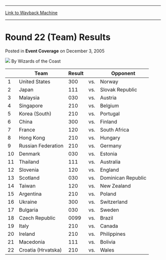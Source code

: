 
---
[Link to Wayback Machine](https://web.archive.org/web/20211208014939/https://magic.wizards.com/en/articles/archive/event-coverage/round-22-team-results-2005-12-03)

[_metadata_:author]:- "Wizards of the Coast"
[_metadata_:description]:- "Team Result Opponent 1 United States 300 vs. Norway 2 Japan 111 vs. Slovak Republic 3 Malaysia 030 vs. Austria 4 Singapore 210 vs. Belgium 5 Korea (South) 210 vs. Portugal 6 China 300 vs. Finland 7 France 120 vs. South Africa 8 Hong Kong 210 vs. Hungary 9 Russian Federation 210 vs. Germany 10 Denmark 030 vs. Estonia 11 Thailand 111 vs. Australia 12 Slovenia 120 vs. England 13"
[_metadata_:generator]:- "Drupal 7 (http://drupal.org)"
[_metadata_:node]:- "589046"
[_metadata_:publish_date]:- "2005-12-03"
[_metadata_:source]:- "div-main-content"
[_metadata_:title]:- "Round 22 (Team) Results"
[_metadata_:wayback_capture_timestamp]:- "2021-12-08 01:49:39"
[_metadata_:wayback_raw_url]:- "https://web.archive.org/web/20211208014939id_/https://magic.wizards.com/en/articles/archive/event-coverage/round-22-team-results-2005-12-03"
[_metadata_:wayback_url]:- "https://magic.wizards.com/en/articles/archive/event-coverage/round-22-team-results-2005-12-03"
---


Round 22 (Team) Results
=======================



 Posted in **Event Coverage**
 on December 3, 2005 






![](https://media.magic.wizards.com/styles/auth_small/public/images/person/wizards_author.jpg)
By Wizards of the Coast













|  | Team | Result |  | Opponent |
| --- | --- | --- | --- | --- |
| 1 | United States | 300 | vs. | Norway |
| 2 | Japan | 111 | vs. | Slovak Republic |
| 3 | Malaysia | 030 | vs. | Austria |
| 4 | Singapore | 210 | vs. | Belgium |
| 5 | Korea (South) | 210 | vs. | Portugal |
| 6 | China | 300 | vs. | Finland |
| 7 | France | 120 | vs. | South Africa |
| 8 | Hong Kong | 210 | vs. | Hungary |
| 9 | Russian Federation | 210 | vs. | Germany |
| 10 | Denmark | 030 | vs. | Estonia |
| 11 | Thailand | 111 | vs. | Australia |
| 12 | Slovenia | 120 | vs. | England |
| 13 | Scotland | 030 | vs. | Dominican Republic |
| 14 | Taiwan | 120 | vs. | New Zealand |
| 15 | Argentina | 210 | vs. | Poland |
| 16 | Ukraine | 300 | vs. | Switzerland |
| 17 | Bulgaria | 030 | vs. | Sweden |
| 18 | Czech Republic | 0099 | vs. | Brazil |
| 19 | Italy | 210 | vs. | Canada |
| 20 | Ireland | 210 | vs. | Philippines |
| 21 | Macedonia | 111 | vs. | Bolivia |
| 22 | Croatia (Hrvatska) | 210 | vs. | Wales |







